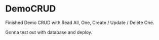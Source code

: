 # DemoCRUD

Finished Demo CRUD with Read All, One, Create / Update / Delete One.

Gonna test out with database and deploy.
